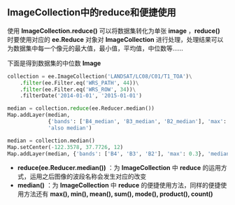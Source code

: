 ## ImageCollection中的reduce和便捷使用

使用 **ImageCollection.reduce()** 可以将数据集转化为单张 **image** ，**reduce()** 时要使用对应的 **ee.Reduce** 对象对 **ImageCollection** 进行处理，处理结果可以为数据集中每一个像元的最大值，最小值，平均值，中位数等……

下面是得到数据集的中位数 **Image** 

```python
collection = ee.ImageCollection('LANDSAT/LC08/C01/T1_TOA')\
    .filter(ee.Filter.eq('WRS_PATH', 44))\
    .filter(ee.Filter.eq('WRS_ROW', 34))\
    .filterDate('2014-01-01', '2015-01-01')

median = collection.reduce(ee.Reducer.median())
Map.addLayer(median,
             {'bands': ['B4_median', 'B3_median', 'B2_median'], 'max': 0.3},
             'also median')

median = collection.median()
Map.setCenter(-122.3578, 37.7726, 12)
Map.addLayer(median, {'bands': ['B4', 'B3', 'B2'], 'max': 0.3}, 'median')
```

- **reduce(ee.Reducer.median())** ：为 **ImageCollection** 中 **reduce** 的运用方式，运用之后图像的波段名称会发生对应的改变
- **median()** ：为 **ImageCollection** 中  **reduce** 的便捷使用方法，同样的便捷使用方法还有 **max(), min(), mean(), sum(), mode(), product(), count()** 
